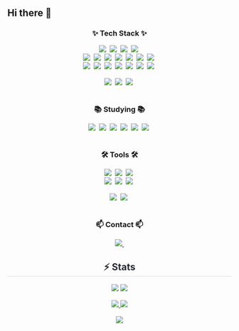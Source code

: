 <!--타이틀 부분-->
## Hi there 👋

<!--내용 부분-->
<h3 align="center">✨ Tech Stack ✨</h3>
<div align="center" id="environment">
  <img src="https://img.shields.io/badge/git-%23F05033.svg?style=for-the-badge&logo=git&logoColor=white" />&nbsp
  <img src="https://img.shields.io/badge/github-%23121011.svg?style=for-the-badge&logo=github&logoColor=white" />&nbsp
  <img src="https://img.shields.io/badge/Visual%20Studio-5C2D91.svg?style=for-the-badge&logo=visual-studio&logoColor=white" />&nbsp
  <img src="https://img.shields.io/badge/figma-%23F24E1E.svg?style=for-the-badge&logo=figma&logoColor=white" />&nbsp
</div>

<div align="center" id="tech">
  <img src="https://img.shields.io/badge/react-%2320232a.svg?style=for-the-badge&logo=react&logoColor=%2361DAFB" />&nbsp
  <img src="https://img.shields.io/badge/firebase-a08021?style=for-the-badge&logo=firebase&logoColor=ffcd34" />&nbsp
  <img src="https://img.shields.io/badge/python-3670A0?style=for-the-badge&logo=python&logoColor=ffdd54" />&nbsp
  <img src="https://img.shields.io/badge/java-%23ED8B00.svg?style=for-the-badge&logo=openjdk&logoColor=white" />&nbsp
  <img src="https://img.shields.io/badge/javascript-%23323330.svg?style=for-the-badge&logo=javascript&logoColor=%23F7DF1E" />&nbsp
  <img src="https://img.shields.io/badge/html5-%23E34F26.svg?style=for-the-badge&logo=html5&logoColor=white" />&nbsp
  <img src="https://img.shields.io/badge/css3-%231572B6.svg?style=for-the-badge&logo=css3&logoColor=white" />&nbsp
  <br>
  <img src="https://img.shields.io/badge/mysql-4479A1.svg?style=for-the-badge&logo=mysql&logoColor=white" />&nbsp
  <img src="https://img.shields.io/badge/python-3670A0?style=for-the-badge&logo=python&logoColor=ffdd54" />&nbsp
  <img src="https://img.shields.io/badge/pandas-150458.svg?style=for-the-badge&logo=pandas&logoColor=white" />&nbsp
  <img src="https://img.shields.io/badge/numpy-4d77cf.svg?style=for-the-badge&logo=numpy&logoColor=white" />&nbsp
  <img src="https://img.shields.io/badge/Matplotlib-11557c.svg?style=for-the-badge&logo=Matplotlib&logoColor=white" />&nbsp
  <img src="https://img.shields.io/badge/r-%23276DC3.svg?style=for-the-badge&logo=r&logoColor=white" />&nbsp
  <img src="https://img.shields.io/badge/spring-%236DB33F.svg?style=for-the-badge&logo=spring&logoColor=white" />&nbsp
</div>

<br>

<div align="center" id="community">
  <img src="https://img.shields.io/badge/Discord-%235865F2.svg?style=for-the-badge&logo=discord&logoColor=white" />&nbsp
  <img src="https://img.shields.io/badge/Notion-%23000000.svg?style=for-the-badge&logo=notion&logoColor=white" />&nbsp
  <img src="https://img.shields.io/badge/Slack-4A154B?style=for-the-badge&logo=slack&logoColor=white" />&nbsp
</div>

<br>

<h3 align="center">📚 Studying 📚</h3>
<div align="center">
  <img src="https://img.shields.io/badge/typescript-007ACC.svg?style=for-the-badge&logo=typescript&logoColor=white" />&nbsp
  <img src="https://img.shields.io/badge/react-%2320232a.svg?style=for-the-badge&logo=react&logoColor=%2361DAFB" />&nbsp
  <img src="https://img.shields.io/badge/firebase-a08021?style=for-the-badge&logo=firebase&logoColor=ffcd34" />&nbsp
  <img src="https://img.shields.io/badge/Recoil-3578E5?style=for-the-badge&logo=recoil&logoColor=white" />&nbsp
  <img src="https://img.shields.io/badge/vercel-%23000000.svg?style=for-the-badge&logo=vercel&logoColor=white" />&nbsp
  <img src="https://img.shields.io/badge/SASS-hotpink.svg?style=for-the-badge&logo=SASS&logoColor=white" />&nbsp
</div>

<br>

<h3 align="center">🛠 Tools 🛠</h3>
<div align="center">
  <img src="https://img.shields.io/badge/git-F05033.svg?style=for-the-badge&logo=git&logoColor=white" />&nbsp
  <img src="https://img.shields.io/badge/github-181717.svg?style=for-the-badge&logo=github&logoColor=white" />&nbsp
  <img src="https://img.shields.io/badge/Notion-F3F3F3.svg?style=for-the-badge&logo=notion&logoColor=black" />&nbsp
</div>

<div align="center">
  <img src="https://img.shields.io/badge/Eclipse-FE7A16.svg?style=for-the-badge&logo=Eclipse&logoColor=white" />&nbsp
  <img src="https://img.shields.io/badge/RStudio-4285F4?style=for-the-badge&logo=rstudio&logoColor=white" />&nbsp
  <img src="https://img.shields.io/badge/figma-F24E1E.svg?style=for-the-badge&logo=figma&logoColor=white" />&nbsp
</div>

<br>

<div align="center">
  <img src="https://img.shields.io/badge/VSCode-2C2C32.svg?style=for-the-badge&logo=visual-studio-code&logoColor=22ABF3" />&nbsp
  <img src="https://img.shields.io/badge/jupyter-2C2C32.svg?style=for-the-badge&logo=jupyter&logoColor=F37726" />&nbsp
<!--   <img src="https://img.shields.io/badge/Colab-2C2C32.svg?style=for-the-badge&logo=googlecolab&logoColor=F9AB00" />&nbsp -->
</div>

<br>

<h3 align="center">📫 Contact 📫</h3>
<div align="center">
  <a href="mailto:dlcjs1004@gmail.com">
    <img
      src="https://img.shields.io/badge/dlcjs1004@gmail.com-2320232a?style=for-the-badge&logo=gmail&logoColor=white"/>&nbsp
  </a>
</div>

<div align= "center"> 
  <h2 style="border-bottom: 1px solid #d8dee4; color: #282d33;"> ⚡ Stats </h2> 
    <div align= "center"> 
      <!-- <img src="https://github-readme-stats.vercel.app/api?username=dlcjs1004&show_icons=true&theme=shadow_green&hide=stars,contribs&border_radius=10"  />  -->
      <img src="https://github-readme-stats.vercel.app/api?username=dlcjs1004&show_icons=true&hide=stars,contribs&border_radius=10&bg_color=180,A9C46C,00000000&title_color=5D8736&text_color=ffffff&icon_color=F4FFC3"  /> 
      <img src="https://github-readme-stats.vercel.app/api/top-langs/?username=dlcjs1004&layout=compact&bg_color=180,809D3C,00000000&title_color=ffffff&text_color=ffffff" /> 
    </div> 
  <br>
  <div align="center">
    <a href="https://github.com/dlcjs1004/my-blog-app">
      <img src="https://github-readme-stats.vercel.app/api/pin/?username=dlcjs1004&repo=my-blog-app&theme=dark&icon_color=3E7B27" />
    </a>
    </img>
    <a href="https://github.com/dlcjs1004/react-twitter-app">
      <img src="https://github-readme-stats.vercel.app/api/pin/?username=dlcjs1004&repo=react-twitter-app&theme=dark&icon_color=3E7B27" />
    </a>
  <br><br>
  <div align="center">
    <img src="https://ghchart.rshah.org/dlcjs1004"/>
  </div>
</div>






